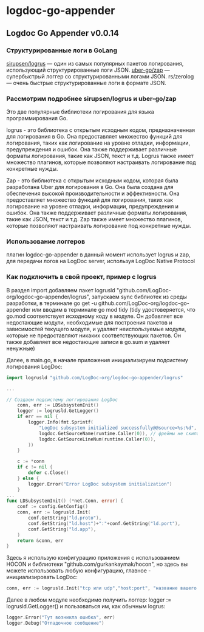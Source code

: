 # logdoc-go-appender

## Logdoc Go Appender v0.0.14

### Структурированные логи в GoLang
[sirupsen/logrus](https://github.com/uber-go/zap) — один из самых популярных пакетов логирования, использующий структурированные логи JSON.
[uber-go/zap](https://github.com/uber-go/zap) — супербыстрый логгер со структурированными логами JSON.
rs/zerolog — очень быстрые структурированные логи в формате JSON.


### Рассмотрим подробнее sirupsen/logrus и uber-go/zap
Это две популярные библиотеки логирования для языка программирования Go.

logrus - это библиотека с открытым исходным кодом, предназначенная для логирования в Go. Она предоставляет множество функций для логирования, таких как логирование на уровне отладки, информации, предупреждения и ошибок. Она также поддерживает различные форматы логирования, такие как JSON, текст и т.д. Logrus также имеет множество плагинов, которые позволяют настраивать логирование под конкретные нужды.

Zap - это библиотека с открытым исходным кодом, которая была разработана Uber для логирования в Go. Она была создана для обеспечения высокой производительности и эффективности. Она предоставляет множество функций для логирования, таких как логирование на уровне отладки, информации, предупреждения и ошибок. Она также поддерживает различные форматы логирования, такие как JSON, текст и т.д. Zap также имеет множество плагинов, которые позволяют настраивать логирование под конкретные нужды.

### Использование логгеров
плагин logdoc-go-appender в данный момент использует logrus и zap, для передачи логов на LogDoc server, используя LogDoc Native Protocol

### Как подключить в свой проект, пример с logrus
В раздел import добавляем пакет logrusld "github.com/LogDoc-org/logdoc-go-appender/logrus", запускаем sync библиотек из среды разработки, в терминале go get -u github.com/LogDoc-org/logdoc-go-appender или вводим в терминале go mod tidy (tidy удостоверяется, что go.mod соответствует исходному коду в модуле. Он добавляет все недостающие модули, необходимые для построения пакетов и зависимостей текущего модуля, и удаляет неиспользуемые модули, которые не предоставляют никаких соответствующих пакетов. Он также добавляет все недостающие записи в go.sum и удаляет ненужные)

Далее, в main.go, в начале приложения инициализируем подсистему логирования LogDoc:

```go
import logrusld "github.com/LogDoc-org/logdoc-go-appender/logrus"

...

// Создаем подсистему логгирования LogDoc
	conn, err := LDSubsystemInit()
	logger := logrusld.GetLogger()
	if err == nil {
		logger.Info(fmt.Sprintf(
			"LogDoc subsystem initialized successfully@@source=%s:%d",
			logdoc.GetSourceName(runtime.Caller(0)), // фреймы не скипаем, не exception
			logdoc.GetSourceLineNum(runtime.Caller(0)),
		))
	}

	c := *conn
	if c != nil {
		defer c.Close()
	} else {
		logger.Error("Error LogDoc subsystem initialization")
	}
...
func LDSubsystemInit() (*net.Conn, error) {
	conf := config.GetConfig()
	conn, err := logrusld.Init(
		conf.GetString("ld.proto"),
		conf.GetString("ld.host")+":"+conf.GetString("ld.port"),
		conf.GetString("ld.app"),
	)
	return &conn, err
}

```

Здесь я использую конфигурацию приложения с использованием HOCON и библиотеки 
"github.com/gurkankaymak/hocon", но здесь вы можете использовать любую конфигурацию, главное - инициализировать LogDoc:

```go
conn, err := logrusld.Init("tcp или udp","host:port", "название вашего приложения")
```

Далее в любом модуле необходимо получить логгер: logger := logrusld.GetLogger() и пользоваться им, как обычным logrus:

```go
logger.Error("Тут возникла ошибка", err)
logger.Debug("Отладочное сообщение")
```
